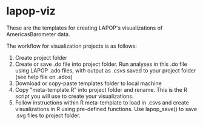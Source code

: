 # lapop-viz
 These are the templates for creating LAPOP's visualizations of AmericasBarometer data.

The workflow for visualization projects is as follows:

1) Create project folder
2) Create or save .do file into project folder.  Run analyses in this .do file using LAPOP .ado files, with output as .csvs saved to your project folder (see help file on .ados)
3) Download or copy-paste templates folder to local machine
4) Copy "meta-template.R" into project folder and rename.  This is the R script you will use to create your visualizations. 
5) Follow instructions within R meta-template to load in .csvs and create visualizations in R using pre-defined functions.  Use lapop_save() to save .svg files to project folder. 
